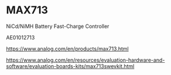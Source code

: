 # MAX713
NiCd/NiMH Battery Fast-Charge Controller

AE01012713

https://www.analog.com/en/products/max713.html

https://www.analog.com/en/resources/evaluation-hardware-and-software/evaluation-boards-kits/max713swevkit.html
